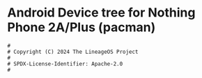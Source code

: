 # Android Device tree for Nothing Phone 2A/Plus (pacman)

```
#
# Copyright (C) 2024 The LineageOS Project
#
# SPDX-License-Identifier: Apache-2.0
#
```
